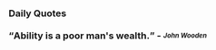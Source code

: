 ### Daily Quotes <br> <br> <q>Ability is a poor man's wealth.</q> - <sub><sup><em>John Wooden</em></sup></sub>
